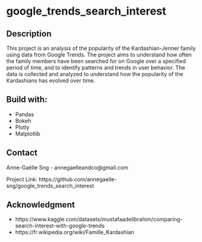 # google_trends_search_interest

## Description

This project is an analysis of the popularity of the Kardashian-Jenner family using data from Google Trends. The project aims to understand how often the family members have been searched for on Google over a specified period of time, and to identify patterns and trends in user behavior. The data is collected and analyzed to understand how the popularity of the Kardashians has evolved over time.

## Build with: 
<ul>
    <li> Pandas 
    <li> Bokeh
    <li> Plotly 
    <li> Matplotlib
</ul> 


## Contact
<p> Anne-Gaëlle Sng - annegaelleandco@gmail.com </p>
<p> Project Link: https://github.com/annegaelle-sng/google_trends_search_interest </p>

## Acknowledgment 
<ul>
    <li> https://www.kaggle.com/datasets/mustafaadelibrahim/comparing-search-interest-with-google-trends
    <li> https://fr.wikipedia.org/wiki/Famille_Kardashian
</ul>
